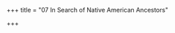 +++
title = "07 In Search of Native American Ancestors"

+++

[^1]: Betty Mindlin, *Unwritten Stories of the Suruí Indians of Rondônia* \(Austin: Institute of Latin American Studies; distributed by the University of Texas Press, 1995\).

[^2]: D. Reich et al., “Reconstructing Native American Population History,” *Nature* 488 \(2012\): 370–74.

[^3]: P. Skoglund et al., “Genetic Evidence for Two Founding Populations of the Americas,” *Nature* 525 \(2015\): 104–8.

[^4]: P. D. Heintzman et al., “Bison Phylogeography Constrains Dispersal and Viability of the Ice Free Corridor in Western Canada,” *Proceedings of the National Academy of Sciences of the U.S.A.* 113 \(2016\): 8057–63; M. W. Pedersen et al., “Postglacial Viability and Colonization in North America’s Ice-Free Corridor,” *Nature* 537 \(2016\): 45–49.

[^5]: José de Acosta, *Historia Natural y Moral de las Indias: En que se Tratan las Cosas Notables del Cielo y Elementos, Metales, Plantas y Animales de Ellas y los Ritos, Ceremonias, Leyes y Gobierno y Guerras de los Indios* \(Seville: Juan de León, 1590\).

[^6]: David J. Meltzer, *First Peoples in a New World: Colonizing Ice Age America* \(Berkeley: University of California Press, 2009\).

[^7]: J. H. Greenberg, C. G. Turner II, and S. L. Zegura, “The Settlement of the Americas: A Comparison of the Linguistic, Dental, and Genetic Evidence,” *Current Anthropology* 27 \(1986\): 477–97.

[^8]: P. Forster, R. Harding, A. Torroni, and H.-J. Bandelt, “Origin and Evolution of Native American mtDNA Variation: A Reappraisal,” *American Journal of Human Genetics* 59 \(1996\): 935–45; E. Tamm et al., “Beringian Standstill and Spread of Native American Founders,” *PloS One* 2 \(2017\): e829.

[^9]: T. D. Dillehay et al., “Monte Verde: Seaweed, Food, Medicine, and the Peopling of South America,” *Science* 320 \(2008\): 784–86.

[^10]: D. L. Jenkins et al., “Clovis Age Western Stemmed Projectile Points and Human Coprolites at the Paisley Caves,” *Science* 337 \(2012\): 223–28.

[^11]: M. Rasmussen et al., “The Genome of a Late Pleistocene Human from a Clovis Burial Site in Western Montana,” *Nature* 506 \(2014\): 225–29.

[^12]: Povos Indígenas No Brasil, “Karitiana: Biopiracy and the Unauthorized Collection of Biomedical Samples,” [https://pib.socioambiental.org/en/povo/karitiana/389](https://pib.socioambiental.org/en/povo/karitiana/389).

[^13]: N. A. Garrison and M. K. Cho, “Awareness and Acceptable Practices: IRB and Researcher Reflections on the Havasupai Lawsuit,” *AJOB Primary Research* 4 \(2013\): 55–63; A. Harmon, “Indian Tribe Wins Fight to Limit Research of Its DNA,” *New York Times,* April 21, 2010.

[^14]: Ronald P. Maldonado, “Key Points for University Researchers When Considering a Research Project with the Navajo Nation,” [http://nptao.arizona.edu/sites/nptao/files/navajonationkeyresearchrequirements\_0.pdf](http://nptao.arizona.edu/sites/nptao/files/navajonationkeyresearchrequirements_0.pdf).

[^15]: Rebecca Skloot, *The Immortal Life of Henrietta Lacks* \(New York: Crown, 2010\).

[^16]: B. L. Shelton, “Consent and Consultation in Genetic Research on American Indians and Alaska Natives,” [http://www.ipcb.org/publications/briefing\_papers/files/consent.html](http://www.ipcb.org/publications/briefing_papers/files/consent.html).

[^17]: R. R. Sharp and M. W. Foster, “Involving Study Populations in the Review of Genetic Research,” *Journal of Law, Medicine and Ethics* 28 \(2000\): 41–51; International HapMap Consortium, “The International HapMap Project,” *Nature* 426 \(2003\): 789–96.

[^18]: T. Egan, “Tribe Stops Study of Bones That Challenge History,” *New York Times,* September 30, 1996; Douglas W. Owsley and Richard L. Jantz, *Kennewick Man: The Scientific Investigation of an Ancient American Skeleton* \(College Station: Texas A&M University Press, 2014\); D. J. Meltzer, “Kennewick Man: Coming to Closure,” *Antiquity* 348 \(2015\): 1485–93.

[^19]: M. Rasmussen et al., “The Ancestry and Affiliations of Kennewick Man,” *Nature* 523 \(2015\): 455–58.

[^20]: Ibid.

[^21]: J. Lindo et al., “Ancient Individuals from the North American Northwest Coast Reveal 10,000 Years of Regional Genetic Continuity,” *Proceedings of the National Academy of Sciences of the U.S.A.* 114 \(2017\): 4093–98.

[^22]: Samuel J. Redman, *Bone Rooms: From Scientific Racism to Human Prehistory in Museums* \(Cambridge, MA, and London: Harvard University Press, 2016\).

[^23]: M. Rasmussen et al., “An Aboriginal Australian Genome Reveals Separate Human Dispersals into Asia,” *Science* 334 \(2011\): 94–98.

[^24]: Rasmussen et al., “Genome of a Late Pleistocene Human.”

[^25]: Rasmussen et al., “Ancestry and Affiliations of Kennewick Man.”

[^26]: A. S. Malaspinas et al., “A Genomic History of Aboriginal Australia,” *Nature* 538 \(2016\): 207–14.

[^27]: E. Callaway, “Ancient Genome Delivers ‘Spirit Cave Mummy’ to US tribe,” *Nature* 540 \(2016\): 178–79.

[^28]: Ibid.

[^29]: M. Livi-Bacci, “The Depopulation of Hispanic America After the Conquest,” *Population and Development Review* 32 \(2006\): 199–232; Lewis H. Morgan, *Ancient Society; Or, Researches in the Lines of Human Progress from Savagery Through Barbarism to Civilization* \(Chicago: Charles H. Kerr, 1909\).

[^30]: Reich et al., “Reconstructing Native American Population History.”

[^31]: Lindo et al., “Ancient Individuals.”

[^32]: Lyle Campbell and Marianne Mithun, *The Languages of Native America: Historical and Comparative Assessment* \(Austin: University of Texas Press, 1979\).

[^33]: L. Campbell, “Comment on Greenberg, Turner and Zegura,” *Current Anthropology* 27 \(1986\): 488.

[^34]: Peter Bellwood, *First Migrants: Ancient Migration in Global Perspective* \(Chichester, West Sussex, UK / Malden, MA: Wiley-Blackwell, 2013\).

[^35]: Reich et al., “Reconstructing Native American Population History.”

[^36]: W. A. Neves and M. Hubbe, “Cranial Morphology of Early Americans from Lagoa Santa, Brazil: Implications for the Settlement of the New World,” *Proceedings of the National Academy of Sciences of the U.S.A.* 102 \(2005\): 18309–14.

[^37]: Rasmussen et al., “Ancestry and Affiliations of Kennewick Man.”

[^38]: P. Skoglund et al., “Genetic Evidence for Two Founding Populations of the Americas,” *Nature* 525 \(2015\): 104–8.

[^39]: Povos Indígenas No Brasil, “Surui Paiter: Introduction,” [https://pib.socioambiental.org/en/povo/surui-paiter](https://pib.socioambiental.org/en/povo/surui-paiter); R. A. Butler, “Amazon Indians Use Google Earth, GPS to Protect Forest Home,” *Mongabay: News and Inspiration from Nature’s Frontline,* November 15, 2006, [https://news.mongabay.com/2006/11/amazon-indians-use-google-earth-gps-to-protect-forest-home/](https://news.mongabay.com/2006/11/amazon-indians-use-google-earth-gps-to-protect-forest-home/).

[^40]: “Karitiana: Biopiracy and the Unauthorized Collection.”

[^41]: Povos Indígenas No Brasil, “Xavante: Introduction,” [https://pib.socioambiental.org/en/povo/xavante](https://pib.socioambiental.org/en/povo/xavante).

[^42]: M. Raghavan et al., “Genomic Evidence for the Pleistocene and Recent Population History of Native Americans,” *Science* 349 \(2015\): aab3884.

[^43]: E. J. Vajda, “A Siberian Link with Na-Dene Languages,” in *Anthropological Papers of the University of Alaska: New Series,* ed. James M. Kari and Ben Austin Potter, 5 \(2010\): 33–99.

[^44]: Reich et al., “Reconstructing Native American Population History.”

[^45]: M. Rasmussen et al., “Ancient Human Genome Sequence of an Extinct Palaeo-Eskimo,” *Nature* 463 \(2010\): 757–62.

[^46]: M. Raghavan et al., “The Genetic Prehistory of the New World Arctic,” *Science* 345 \(2014\): 1255832.

[^47]: P. Flegontov et al., “Paleo-Eskimo Genetic Legacy Across North America,” *bioRxiv* \(2017\): [doi.org/10.1101/203018](http://doi.org/10.1101/203018).

[^48]: Flegontov et al., “Paleo-Eskimo Genetic Legacy.”

[^49]: T. M. Friesen, “Pan-Arctic Population Movements: The Early Paleo-Inuit and Thule Inuit Migrations,” in *The Oxford Handbook of the Prehistoric Arctic,* ed. T. Max Friesen and Owen K. Mason \(New York: Oxford University Press, 2016\), 673–92.

[^50]: Reich et al., “Reconstructing Native American Population History.”

[^51]: J. Diamond and P. Bellwood, “Farmers and Their Languages: The First Expansions,” *Science* 300 \(2003\): 597–603; Peter Bellwood, *First Farmers: The Origins of Agricultural Societies* \(Malden, MA: Blackwell, 2005\).

[^52]: R. R. da Fonseca et al., “The Origin and Evolution of Maize in the Southwestern United States,” *Nature Plants* 1 \(2015\): 14003.


